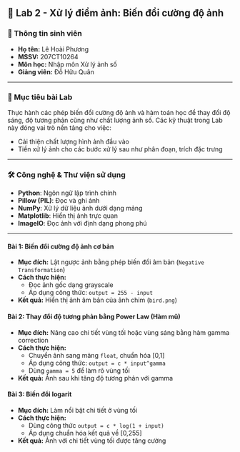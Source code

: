 ## 🧪 Lab 2 - Xử lý điểm ảnh: Biến đổi cường độ ảnh

### 👤 Thông tin sinh viên
- **Họ tên:** Lê Hoài Phương
- **MSSV:** 207CT10264
- **Môn học:** Nhập môn Xử lý ảnh số  
- **Giảng viên:** Đỗ Hữu Quân

---

### 📌 Mục tiêu bài Lab
Thực hành các phép biến đổi cường độ ảnh và hàm toán học để thay đổi độ sáng, độ tương phản cũng như chất lượng ảnh số. Các kỹ thuật trong Lab này đóng vai trò nền tảng cho việc:
- Cải thiện chất lượng hình ảnh đầu vào
- Tiền xử lý ảnh cho các bước xử lý sau như phân đoạn, trích đặc trưng

---

### 🛠️ Công nghệ & Thư viện sử dụng
- **Python**: Ngôn ngữ lập trình chính
- **Pillow (PIL)**: Đọc và ghi ảnh
- **NumPy**: Xử lý dữ liệu ảnh dưới dạng mảng
- **Matplotlib**: Hiển thị ảnh trực quan
- **ImageIO**: Đọc ảnh với định dạng phong phú

---

#### Bài 1: Biến đổi cường độ ảnh cơ bản
- **Mục đích:** Lật ngược ảnh bằng phép biến đổi âm bản (`Negative Transformation`)
- **Cách thực hiện:**
  - Đọc ảnh gốc dạng grayscale
  - Áp dụng công thức: `output = 255 - input`
- **Kết quả:** Hiển thị ảnh âm bản của ảnh chim (`bird.png`)

#### Bài 2: Thay đổi độ tương phản bằng Power Law (Hàm mũ)
- **Mục đích:** Nâng cao chi tiết vùng tối hoặc vùng sáng bằng hàm gamma correction
- **Cách thực hiện:**
  - Chuyển ảnh sang mảng `float`, chuẩn hóa [0,1]
  - Áp dụng công thức: `output = c * input^gamma`
  - Dùng `gamma = 5` để làm rõ vùng tối
- **Kết quả:** Ảnh sau khi tăng độ tương phản với gamma

#### Bài 3: Biến đổi logarit
- **Mục đích:** Làm nổi bật chi tiết ở vùng tối
- **Cách thực hiện:**
  - Dùng công thức `output = c * log(1 + input)`
  - Áp dụng chuẩn hóa kết quả về [0,255]
- **Kết quả:** Ảnh với chi tiết vùng tối được tăng cường

